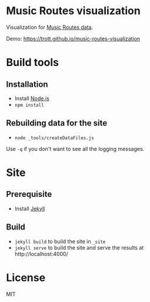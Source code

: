 Music Routes visualization
==========================

Visualization for [Music Routes data](https://github.com/Trott/music-routes-data).

Demo: https://trott.github.io/music-routes-visualization

# Build tools

## Installation

* Install [Node.js](http://nodejs.org/)
* `npm install`

## Rebuilding data for the site

* `node _tools/createDataFiles.js`

Use `-q` if you don't want to see all the logging messages.

# Site

## Prerequisite

* Install [Jekyll](http://jekyllrb.com/)

## Build

* `jekyll build` to build the site in `_site`
* `jekyll serve` to build the site and serve the results at http://localhost:4000/

# License

MIT